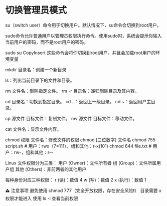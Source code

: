 # 切换管理员模式
su（switch user）命令用于切换用户。默认情况下，su命令会切换到root用户。

sudo命令允许普通用户以管理员权限执行命令。使用sudo时，系统会提示你输入当前用户的密码，而不是root用户的密码。

sudo su
CopyInsert
这些命令会将你切换到root用户，并且会加载root用户的环境变量

mkdir 目录名：创建一个新目录

ls：列出当前目录下的文件和目录。

rm 文件名：删除指定文件。
rm -r 目录名：递归删除目录及其内容。

cd 目录名：切换到指定目录。
cd ..：返回上一级目录。
cd ~：返回用户主目录。

cp 源文件 目标文件：复制文件。
mv 源文件 目标文件：移动文件。

cat 文件名：显示文件内容。

chmod 权限 文件名：修改文件的权限
chmod [三位数字] 文件名
chmod 755 script.sh    # 用户：rwx（7=111），组和其他：r-x(101)
chmod 644 file.txt     # 用户：rw-，组和其他：r--

Linux 文件权限分为三类：
用户 (Owner)：文件所有者
组 (Group)：文件所属用户组
其他 (Others)：非前两者的其他用户

每种身份对应三种权限：
r (读)：数值 4
w (写)：数值 2
x (执行)：数值 1

⚠️ 注意事项
避免使用 chmod 777（完全开放权限，存在安全风险❗）
目录需要 x 权限才能进入
使用 ls -l 查看当前权限